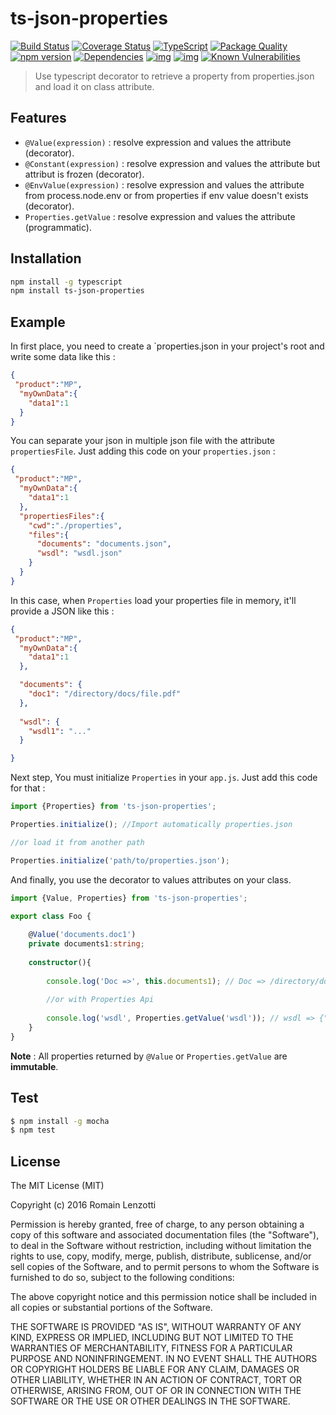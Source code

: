 # ts-json-properties 

[![Build Status](https://travis-ci.org/Romakita/ts-json-properties.svg?branch=master)](https://travis-ci.org/Romakita/ts-json-properties)
[![Coverage Status](https://coveralls.io/repos/github/Romakita/ts-json-properties/badge.svg?branch=master)](https://coveralls.io/github/Romakita/ts-json-properties?branch=master)
[![TypeScript](https://badges.frapsoft.com/typescript/love/typescript.svg?v=100)](https://github.com/ellerbrock/typescript-badges/) 
[![Package Quality](http://npm.packagequality.com/shield/ts-json-properties.png)](http://packagequality.com/#?package=ts-json-properties)
[![npm version](https://badge.fury.io/js/ts-json-properties.svg)](https://badge.fury.io/js/ts-json-properties)
[![Dependencies](https://david-dm.org/romakita/ts-json-properties.svg)](https://david-dm.org/romakita/ts-json-properties#info=dependencies)
[![img](https://david-dm.org/romakita/ts-json-properties/dev-status.svg)](https://david-dm.org/romakita/ts-json-properties/#info=devDependencies)
[![img](https://david-dm.org/romakita/ts-json-properties/peer-status.svg)](https://david-dm.org/romakita/ts-json-properties/#info=peerDependenciess)
[![Known Vulnerabilities](https://snyk.io/test/github/romakita/ts-json-properties/badge.svg)](https://snyk.io/test/github/romakita/ts-json-properties)

> Use typescript decorator to retrieve a property from properties.json and load it on class attribute.

## Features

 * `@Value(expression)` : resolve expression and values the attribute (decorator).
 * `@Constant(expression)` : resolve expression and values the attribute but attribut is frozen (decorator).
 * `@EnvValue(expression)` : resolve expression and values the attribute from process.node.env or from properties if env value doesn't exists (decorator).
 * `Properties.getValue` : resolve expression and values the attribute (programmatic).

## Installation
```bash
npm install -g typescript
npm install ts-json-properties
```

## Example

In first place, you need to create a `properties.json in your project's root and write some data like this :

```json
{
 "product":"MP",
  "myOwnData":{
    "data1":1
  }
}
```

You can separate your json in multiple json file with the attribute `propertiesFile`. Just adding this code on your `properties.json` :

```json
{
 "product":"MP",
  "myOwnData":{
    "data1":1
  },
  "propertiesFiles":{
    "cwd":"./properties",
    "files":{
      "documents": "documents.json",
      "wsdl": "wsdl.json"
    }
  }
}
```

In this case, when `Properties` load your properties file in memory, it'll provide a JSON like this :

```json
{
 "product":"MP",
  "myOwnData":{
    "data1":1
  },

  "documents": {
    "doc1": "/directory/docs/file.pdf"
  },
  
  "wsdl": {
    "wsdl1": "..."
  }

}
```

Next step, You must initialize `Properties` in your `app.js`. Just add this code for that :

```typescript
import {Properties} from 'ts-json-properties';

Properties.initialize(); //Import automatically properties.json 

//or load it from another path

Properties.initialize('path/to/properties.json'); 

```

And finally, you use the decorator to values attributes on your class.

```typescript
import {Value, Properties} from 'ts-json-properties';

export class Foo {
    
    @Value('documents.doc1')
    private documents1:string; 
    
    constructor(){
    
        console.log('Doc =>', this.documents1); // Doc => /directory/docs/file.pdf
        
        //or with Properties Api
        
        console.log('wsdl', Properties.getValue('wsdl')); // wsdl => {"wsdl1":"..."}
    }
}
```

**Note** : All properties returned by `@Value` or `Properties.getValue` are **immutable**.

## Test

```bash 
$ npm install -g mocha
$ npm test
```

## License

The MIT License (MIT)

Copyright (c) 2016 Romain Lenzotti

Permission is hereby granted, free of charge, to any person obtaining a copy of this software and associated documentation files (the "Software"), to deal in the Software without restriction, including without limitation the rights to use, copy, modify, merge, publish, distribute, sublicense, and/or sell copies of the Software, and to permit persons to whom the Software is furnished to do so, subject to the following conditions:

The above copyright notice and this permission notice shall be included in all copies or substantial portions of the Software.

THE SOFTWARE IS PROVIDED "AS IS", WITHOUT WARRANTY OF ANY KIND, EXPRESS OR IMPLIED, INCLUDING BUT NOT LIMITED TO THE WARRANTIES OF MERCHANTABILITY, FITNESS FOR A PARTICULAR PURPOSE AND NONINFRINGEMENT. IN NO EVENT SHALL THE AUTHORS OR COPYRIGHT HOLDERS BE LIABLE FOR ANY CLAIM, DAMAGES OR OTHER LIABILITY, WHETHER IN AN ACTION OF CONTRACT, TORT OR OTHERWISE, ARISING FROM, OUT OF OR IN CONNECTION WITH THE SOFTWARE OR THE USE OR OTHER DEALINGS IN THE SOFTWARE.

[travis]: https://travis-ci.org/

